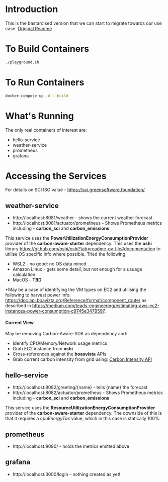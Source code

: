 # Introduction
This is the bastardised version that we can start to migrate towards our use case.
[Original Readme](./README-original.md)

# To Build Containers
```bash
./playground.sh
```

# To Run Containers
```bash
docker-compose up -d --build
```

# What's Running
The only real containers of interest are:
- hello-service
- weather-service
- prometheus
- grafana

# Accessing the Services

For details on SCI ISO value - https://sci.greensoftware.foundation/

## weather-service
- http://localhost:8081/weather   - shows the current weather forecast
- http://localhost:8081/actuator/prometheus - Shows Prometheus metrics including - **carbon_sci** and **carbon_emissions**

This service uses the **PowerUtilizationEnergyConsumptionProvider** provider of the **carbon-aware-starter** dependency. This uses the **oshi** library https://github.com/oshi/oshi?tab=readme-ov-file#documentation to utilise OS specific info where possible. Tried the following
- WSL2 - no good: no OS data mined
- Amazon Linux - gets some detail, but not enough for a usuage calculation
- MacOS - **TBD**

*May be a case of identifying the VM types on EC2 and utilising the following to harvest power info: https://doc.api.boavizta.org/Reference/format/component_route/ as described in https://medium.com/teads-engineering/estimating-aws-ec2-instances-power-consumption-c9745e3479597.

#### Current View
May be removing Carbon-Aware-SDK as dependency and:
- Identify CPU/Memory/Network usage metrics
- Grab EC2 instance from **oshi**
- Cross-references against the **boasvista** APIs
- Grab current carbon intensity from grid using:  [Carbon Intensity API](https://api.carbonintensity.org.uk/)

## hello-service
- http://localhost:8082/greeting/{name}   - tells {name} the forecast
- http://localhost:8082/actuator/prometheus - Shows Prometheus metrics including - **carbon_sci** and **carbon_emissions**

This service uses the **ResourceUtilizationEnergyConsumptionProvider** provider of the **carbon-aware-starter** dependency. The downside of this is that it requires a *cpuEnergyTax* value, which in this case is statically 100%.

## prometheus
- http://localhost:9090/ - holds the metrics emitted above

## grafana
- http://localhost:3000/login - nothing created as yet!